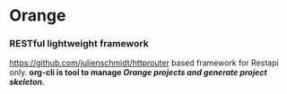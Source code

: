 # Orange
### RESTful lightweight framework

https://github.com/julienschmidt/httprouter based framework for Restapi only. <strong> org-cli <strong> is tool to manage <i> Orange <i> projects and generate project skeleton.



